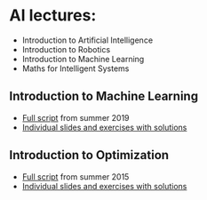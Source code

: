 # AI lectures:

* Introduction to Artificial Intelligence
* Introduction to Robotics
* Introduction to Machine Learning
* Maths for Intelligent Systems

## Introduction to Machine Learning

* [Full script](../../releases/download/v0.1/script.pdf) from summer 2019
* [Individual slides and exercises with solutions](../../releases/tag/v0.1)

## Introduction to Optimization

* [Full script](../../releases/download/v0.2/script.pdf) from summer 2015
* [Individual slides and exercises with solutions](../../releases/tag/v0.2)
